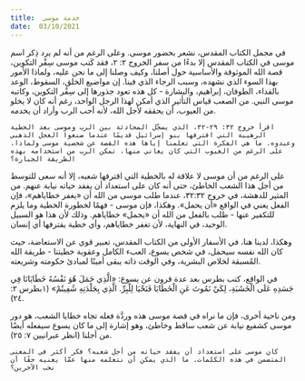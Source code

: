 ```yaml
---
title:  خدمة موسى
date:  03/10/2021
---
```


في مجمل الكتاب المقدس، نشعر بحضور موسى. وعلى الرغم من أنه لم يرد ذِكر اسم موسى في الكتاب المقدس إلا بدءًا من سفر الخروج ٢: ٢، فقد كَتب موسى سِفْر التكوين، قصة الله الموثوقة والأساسية حول أصلنا، وكيف وصلنا إلى ما نحن عليه، ولماذا الأمور بهذا السوء الذي نشهده، وسبب الرجاء الذي فينا. إن مواضيع الخلق، السقوط، الوعد بالفداء، الطوفان، إبراهيم، والبشارة - كل هذه تعود جذورها إلى سِفْر التكوين، وكاتبه موسى النبي. من الصعب قياس التأثير الذي أمكن لهذا الرجل الواحد، رغم أنه كان لا يخلو من العيوب، أن يحققه لأجل الله، لأنه أحب الرب وأراد أن يخدمه.

`اقرأ خروج ٣٢: ٢٩-٣٢، الذي يسجّل المحادثة بين الرب وموسى بعد الخطية الرهيبة التي اقترفها بنو إسرائيل قديمًا عندما صنعوا العجل الذهبي وعبدوه. ما هي الفكرة التي تعلمنا إياها هذه القصة عن شخصية موسى ولماذا، على الرغم من العيوب التي كان يعاني منها، تمكن الرب من استخدامه بهذه الطريقة الجبارة؟`

على الرغم من أن موسى لا علاقة له بالخطية التي اقترفها شعبه، إلا أنه سعى للتوسط من أجل هذا الشعب الخاطئ، حتى أنه كان على استعداد أن يفقد حياته نيابة عنهم. من المثير للدهشة، في خروج ٣٢:٣٢، عندما طلب موسى من الله أن «يغفر خطاياهم»، فإن الفعل يعني في الواقع «أن يحمل». وهكذا، فإن موسى - فهمًا لخطورة الخطية وما يلزم للتكفير عنها - طلب بالفعل من الله أن «يحمل» خطاياهم. وذلك لأن هذا هو السبيل الوحيد، في النهاية، لأن تغفر خطاياهم، وأي خطية يقترفها أي إنسان.

وهكذا، لدينا هنا، في الأسفار الأولى من الكتاب المقدس، تعبير قوي عن الاستعاضة، حيث كان الله نفسه سيحمل، في شخص يسوع، العبء الكامل وعقوبة خطيتنا - طريقة الله المُسبقة لخلاص البشرية، وفي الوقت ذاته يبقى أمينًا لمبادئ حكومته وشريعته.

في الواقع، كتب بطرس بعد عدة قرون عن يسوع: «الَّذِي حَمَلَ هُوَ نَفْسُهُ خَطَايَانَا فِي جَسَدِهِ عَلَى الْخَشَبَةِ، لِكَيْ نَمُوتَ عَنِ الْخَطَايَا فَنَحْيَا لِلْبِرِّ. الَّذِي بِجَلْدَتِهِ شُفِيتُمْ» (١بطرس ٢: ٢٤).

ومن ناحية أخرى، فإن ما نراه في قصة موسى هذه وردَّة فعله تجاه خطايا الشعب، هو دور موسى كشفيع نيابة عن شعب ساقط وخاطئ، وهو إشارة إلى ما كان يسوع سيفعله أيضًا من أجلنا (انظر عبرانيين ٧: ٢٥).

`كان موسى على استعداد أن يفقد حياته من أجل شعبه؟ فكر أكثر في المعنى المتضمن في هذه الكلمات. ما الذي يمكن أن نتعلمه منها عمَّا يعنيه حقًا أن نحب الآخرين؟`